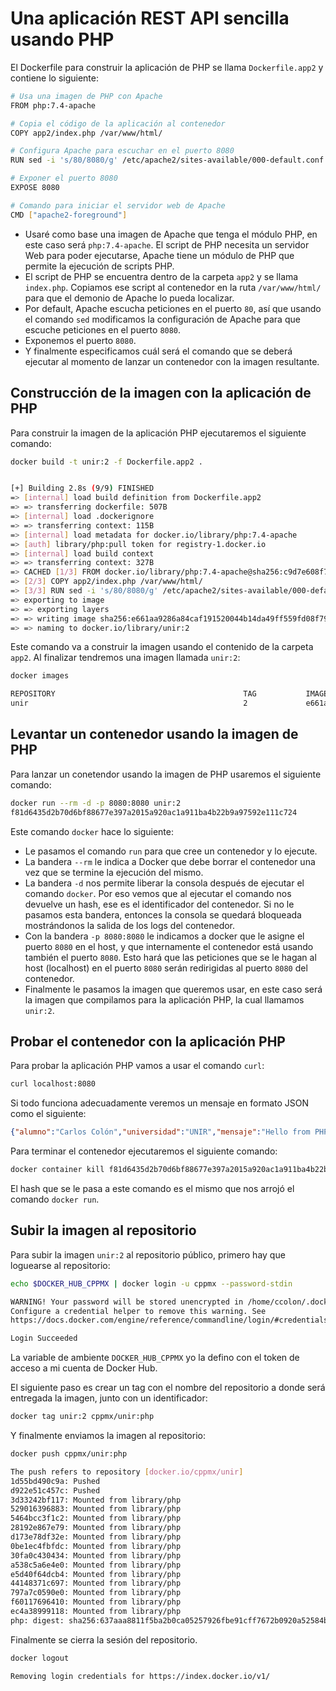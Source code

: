 # Una aplicación REST API sencilla usando PHP

El Dockerfile para construir la aplicación de PHP se llama `Dockerfile.app2` y contiene lo siguiente:

```bash
# Usa una imagen de PHP con Apache
FROM php:7.4-apache

# Copia el código de la aplicación al contenedor
COPY app2/index.php /var/www/html/

# Configura Apache para escuchar en el puerto 8080
RUN sed -i 's/80/8080/g' /etc/apache2/sites-available/000-default.conf /etc/apache2/ports.conf

# Exponer el puerto 8080
EXPOSE 8080

# Comando para iniciar el servidor web de Apache
CMD ["apache2-foreground"]
```

- Usaré como base una imagen de Apache que tenga el módulo PHP, en este caso será `php:7.4-apache`. El script de PHP necesita un servidor Web para poder ejecutarse, Apache tiene un módulo de PHP que permite la ejecución de scripts PHP.
- El script de PHP se encuentra dentro de la carpeta `app2` y se llama `index.php`. Copiamos ese script al contenedor en la ruta `/var/www/html/` para que el demonio de Apache lo pueda localizar.
- Por default, Apache escucha peticiones en el puerto `80`, así que usando el comando `sed` modificamos la configuración de Apache para que escuche peticiones en el puerto `8080`.
- Exponemos el puerto `8080`.
- Y finalmente especificamos cuál será el comando que se deberá ejecutar al momento de lanzar un contenedor con la imagen resultante.

## Construcción de la imagen con la aplicación de PHP

Para construir la imagen de la aplicación PHP ejecutaremos el siguiente comando:

```bash
docker build -t unir:2 -f Dockerfile.app2 .


[+] Building 2.8s (9/9) FINISHED                                                                      docker:default
=> [internal] load build definition from Dockerfile.app2                                                       0.0s
=> => transferring dockerfile: 507B                                                                            0.0s
=> [internal] load .dockerignore                                                                               0.1s
=> => transferring context: 115B                                                                               0.0s
=> [internal] load metadata for docker.io/library/php:7.4-apache                                               2.2s
=> [auth] library/php:pull token for registry-1.docker.io                                                      0.0s
=> [internal] load build context                                                                               0.0s
=> => transferring context: 327B                                                                               0.0s
=> CACHED [1/3] FROM docker.io/library/php:7.4-apache@sha256:c9d7e608f73832673479770d66aacc8100011ec751d1905f  0.0s
=> [2/3] COPY app2/index.php /var/www/html/                                                                    0.1s
=> [3/3] RUN sed -i 's/80/8080/g' /etc/apache2/sites-available/000-default.conf /etc/apache2/ports.conf        0.3s
=> exporting to image                                                                                          0.0s
=> => exporting layers                                                                                         0.0s
=> => writing image sha256:e661aa9286a84caf191520044b14da49ff559fd08f79182198baaa905a2fe2ee                    0.0s
=> => naming to docker.io/library/unir:2
```

Este comando va a construir la imagen usando el contenido de la carpeta `app2`. Al finalizar tendremos una imagen llamada `unir:2`:

```bash
docker images

REPOSITORY                                          TAG           IMAGE ID       CREATED          SIZE
unir                                                2             e661aa9286a8   3 minutes ago    453MB
```

## Levantar un contenedor usando la imagen de PHP

Para lanzar un conetendor usando la imagen de PHP usaremos el siguiente comando:

```bash
docker run --rm -d -p 8080:8080 unir:2
f81d6435d2b70d6bf88677e397a2015a920ac1a911ba4b22b9a97592e111c724
```

Este comando `docker` hace lo siguiente:

- Le pasamos el comando `run` para que cree un contenedor y lo ejecute.
- La bandera `--rm` le indica a Docker que debe borrar el contenedor una vez que se termine la ejecución del mismo.
- La bandera `-d` nos permite liberar la consola después de ejecutar el comando `docker`. Por eso vemos que al ejecutar el comando nos devuelve un hash, ese es el identificador del contenedor. Si no le pasamos esta bandera, entonces la consola se quedará bloqueada mostrándonos la salida de los logs del contenedor.
- Con la bandera `-p 8080:8080` le indicamos a docker que le asigne el puerto `8080` en el host, y que internamente el contenedor está usando también el puerto `8080`. Esto hará que las peticiones que se le hagan al host (localhost) en el puerto `8080` serán redirigidas al puerto `8080` del contenedor.
- Finalmente le pasamos la imagen que queremos usar, en este caso será la imagen que compilamos para la aplicación PHP, la cual llamamos `unir:2`.

## Probar el contenedor con la aplicación PHP

Para probar la aplicación PHP vamos a usar el comando `curl`:

```bash
curl localhost:8080
```

Si todo funciona adecuadamente veremos un mensaje en formato JSON como el siguiente:

```json
{"alumno":"Carlos Colón","universidad":"UNIR","mensaje":"Hello from PHP API!","maestria":"Desarrollo y Operaciones de Software (DevOps)","materia":"Contenedores"}
```

Para terminar el contenedor ejecutaremos el siguiente comando:

```bash
docker container kill f81d6435d2b70d6bf88677e397a2015a920ac1a911ba4b22b9a97592e111c724
```

El hash que se le pasa a este comando es el mismo que nos arrojó el comando `docker run`.

## Subir la imagen al repositorio

Para subir la imagen `unir:2` al repositorio público, primero hay que loguearse al repositorio:

```bash
echo $DOCKER_HUB_CPPMX | docker login -u cppmx --password-stdin

WARNING! Your password will be stored unencrypted in /home/ccolon/.docker/config.json.
Configure a credential helper to remove this warning. See
https://docs.docker.com/engine/reference/commandline/login/#credentials-store

Login Succeeded
```

La variable de ambiente `DOCKER_HUB_CPPMX` yo la defino con el token de acceso a mi cuenta de Docker Hub.

El siguiente paso es crear un tag con el nombre del repositorio a donde será entregada la imagen, junto con un identificador:

```bash
docker tag unir:2 cppmx/unir:php
```

Y finalmente enviamos la imagen al repositorio:

```bash
docker push cppmx/unir:php

The push refers to repository [docker.io/cppmx/unir]
1d55bd490c9a: Pushed
d922e51c457c: Pushed
3d33242bf117: Mounted from library/php
529016396883: Mounted from library/php
5464bcc3f1c2: Mounted from library/php
28192e867e79: Mounted from library/php
d173e78df32e: Mounted from library/php
0be1ec4fbfdc: Mounted from library/php
30fa0c430434: Mounted from library/php
a538c5a6e4e0: Mounted from library/php
e5d40f64dcb4: Mounted from library/php
44148371c697: Mounted from library/php
797a7c0590e0: Mounted from library/php
f60117696410: Mounted from library/php
ec4a38999118: Mounted from library/php
php: digest: sha256:637aaa8811f5ba2b0ca05257926fbe91cff7672b0920a52584b57c411b76386b size: 3450
```

Finalmente se cierra la sesión del repositorio.

```bash
docker logout

Removing login credentials for https://index.docker.io/v1/
```
